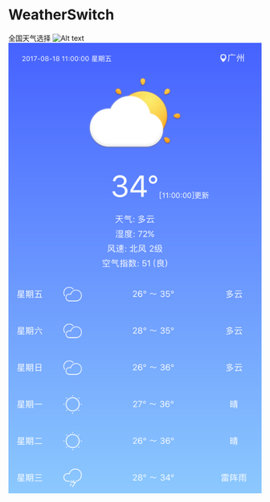 # WeatherSwitch
全国天气选择
![Alt text](https://github.com/wutao66/WeatherSwitch/blob/master/Screenshots/Simulator%20Screen%20Shot%202017年8月18日%20上午11.22.59.png,https://github.com/wutao66/WeatherSwitch/blob/master/Screenshots/Simulator%20Screen%20Shot%202017年8月18日%20上午11.23.03.png)
![Alt text](https://github.com/wutao66/WeatherSwitch/blob/master/Screenshots/Simulator%20Screen%20Shot%202017年8月18日%20上午11.23.03.png)
